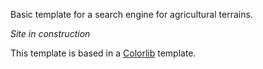 Basic template for a search engine for agricultural terrains.

_Site in construction_

This template is based in a [Colorlib](https://colorlib.com) template.
